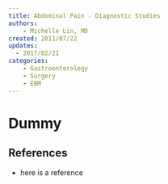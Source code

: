 ```yaml
---
title: Abdominal Pain - Diagnostic Studies
authors:
    - Michelle Lin, MD
created: 2011/07/22
updates: 
  - 2017/02/21
categories:
    - Gastroenterology
    - Surgery
    - EBM
---
```


# Dummy

## References 

- here is a reference